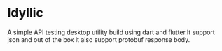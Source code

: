 # Idyllic

A simple API testing desktop utility build using dart and flutter.It support json and out of the box it also support protobuf response body.